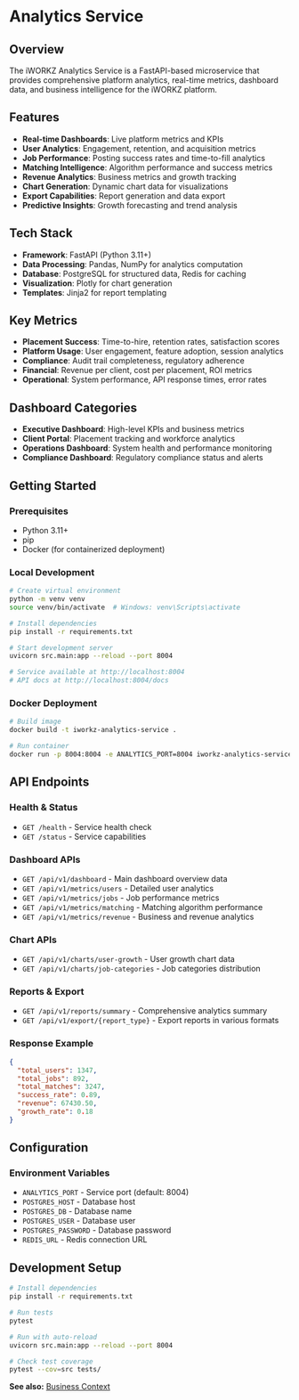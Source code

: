 # Analytics Service

## Overview
The iWORKZ Analytics Service is a FastAPI-based microservice that provides comprehensive platform analytics, real-time metrics, dashboard data, and business intelligence for the iWORKZ platform.

## Features
- **Real-time Dashboards**: Live platform metrics and KPIs
- **User Analytics**: Engagement, retention, and acquisition metrics  
- **Job Performance**: Posting success rates and time-to-fill analytics
- **Matching Intelligence**: Algorithm performance and success metrics
- **Revenue Analytics**: Business metrics and growth tracking
- **Chart Generation**: Dynamic chart data for visualizations
- **Export Capabilities**: Report generation and data export
- **Predictive Insights**: Growth forecasting and trend analysis

## Tech Stack
- **Framework**: FastAPI (Python 3.11+)
- **Data Processing**: Pandas, NumPy for analytics computation
- **Database**: PostgreSQL for structured data, Redis for caching
- **Visualization**: Plotly for chart generation
- **Templates**: Jinja2 for report templating

## Key Metrics
- **Placement Success**: Time-to-hire, retention rates, satisfaction scores
- **Platform Usage**: User engagement, feature adoption, session analytics
- **Compliance**: Audit trail completeness, regulatory adherence
- **Financial**: Revenue per client, cost per placement, ROI metrics
- **Operational**: System performance, API response times, error rates

## Dashboard Categories
- **Executive Dashboard**: High-level KPIs and business metrics
- **Client Portal**: Placement tracking and workforce analytics
- **Operations Dashboard**: System health and performance monitoring
- **Compliance Dashboard**: Regulatory compliance status and alerts

## Getting Started

### Prerequisites
- Python 3.11+
- pip
- Docker (for containerized deployment)

### Local Development
```bash
# Create virtual environment
python -m venv venv
source venv/bin/activate  # Windows: venv\Scripts\activate

# Install dependencies
pip install -r requirements.txt

# Start development server
uvicorn src.main:app --reload --port 8004

# Service available at http://localhost:8004
# API docs at http://localhost:8004/docs
```

### Docker Deployment
```bash
# Build image
docker build -t iworkz-analytics-service .

# Run container
docker run -p 8004:8004 -e ANALYTICS_PORT=8004 iworkz-analytics-service
```

## API Endpoints

### Health & Status
- `GET /health` - Service health check
- `GET /status` - Service capabilities

### Dashboard APIs
- `GET /api/v1/dashboard` - Main dashboard overview data
- `GET /api/v1/metrics/users` - Detailed user analytics
- `GET /api/v1/metrics/jobs` - Job performance metrics
- `GET /api/v1/metrics/matching` - Matching algorithm performance
- `GET /api/v1/metrics/revenue` - Business and revenue analytics

### Chart APIs
- `GET /api/v1/charts/user-growth` - User growth chart data
- `GET /api/v1/charts/job-categories` - Job categories distribution

### Reports & Export
- `GET /api/v1/reports/summary` - Comprehensive analytics summary
- `GET /api/v1/export/{report_type}` - Export reports in various formats

### Response Example
```json
{
  "total_users": 1347,
  "total_jobs": 892,
  "total_matches": 3247,
  "success_rate": 0.89,
  "revenue": 67430.50,
  "growth_rate": 0.18
}
```

## Configuration

### Environment Variables
- `ANALYTICS_PORT` - Service port (default: 8004)
- `POSTGRES_HOST` - Database host
- `POSTGRES_DB` - Database name
- `POSTGRES_USER` - Database user
- `POSTGRES_PASSWORD` - Database password
- `REDIS_URL` - Redis connection URL

## Development Setup
```bash
# Install dependencies
pip install -r requirements.txt

# Run tests
pytest

# Run with auto-reload
uvicorn src.main:app --reload --port 8004

# Check test coverage
pytest --cov=src tests/
```

**See also:** [Business Context](/1_DOCUMENTATION/BUSINESS_CONTEXT.md)